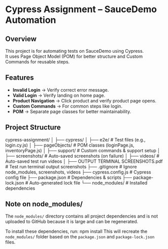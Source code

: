 # **Cypress Assignment – SauceDemo Automation**

## **Overview**
This project is for automating tests on SauceDemo using Cypress.  
It uses Page Object Model (POM) for better structure and Custom Commands for reusable steps.

## **Features**
- **Invalid Login** → Verify correct error message.  
- **Valid Login** → Verify landing on home page.  
- **Product Navigation** → Click product and verify product page opens.  
- **Custom Commands** → For common steps like login.  
- **POM** → Separate page classes for better maintainability.  

## **Project Structure**
cypress-assignment/
│
├── cypress/
│ ├── e2e/ # Test files (e.g., login.cy.js)
│ ├── pageObjects/ # POM classes (loginPage.js, inventoryPage.js)
│ ├── support/ # Custom commands & support setup
│ ├── screenshots/ # Auto-saved screenshots (on failure)
│ ├── videos/ # Auto-saved test run videos
│
├── OUTPUT TERMINAL SCREENSHOTS.pdf # Test run terminal output screenshots
├── .gitignore # Ignore node_modules, screenshots, videos
├── cypress.config.js # Cypress config file
├── package.json # Dependencies & scripts
├── package-lock.json # Auto-generated lock file
└── node_modules/ # Installed dependencies 


## **Note on node_modules/**
The `node_modules/` directory contains all project dependencies and is not uploaded to GitHub because it is large and can be regenerated.  

To install these dependencies, run:
npm install
This will recreate the `node_modules/` folder based on the `package.json` and `package-lock.json` files.
